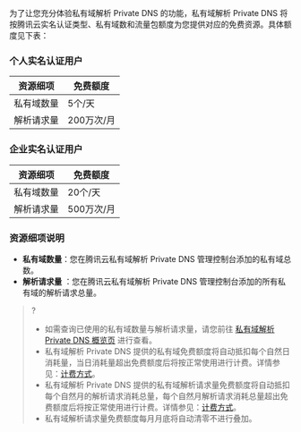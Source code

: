 为了让您充分体验私有域解析 Private DNS 的功能，私有域解析 Private DNS 将按腾讯云实名认证类型、私有域数和流量包额度为您提供对应的免费资源。具体额度见下表：

### 个人实名认证用户
| **资源细项** | 免费额度      |
| ------------ | ------------- |
| 私有域数量   |   5个/天  |
| 解析请求量       | 200万次/月|

### 企业实名认证用户

| **资源细项** | 免费额度     |
| ------------ | ------------- |
| 私有域数量   |   20个/天 |
| 解析请求量       | 500万次/月|

### 资源细项说明
- **私有域数量**：您在腾讯云私有域解析 Private DNS 管理控制台添加的私有域总数。
- **解析请求量** ：您在腾讯云私有域解析 Private DNS 管理控制台添加的所有私有域的解析请求总量。

>?
>- 如需查询已使用的私有域数量与解析请求量，请您前往 [私有域解析 Private DNS 概览页](https://console.cloud.tencent.com/privatedns) 进行查看。
>- 私有域解析 Private DNS 提供的私有域免费额度将自动抵扣每个自然日消耗量，当日消耗量超出免费额度后将按正常使用进行计费。详情参见：[计费方式](https://cloud.tencent.com/document/product/1338/50523#.E8.AE.A1.E8.B4.B9.E6.96.B9.E5.BC.8F)。
>- 私有域解析 Private DNS 提供的私有域解析请求量免费额度将自动抵扣每个自然月的解析请求消耗总量，每个自然月解析请求消耗总量超出免费额度后将按正常使用进行计费。详情参见：[计费方式](https://cloud.tencent.com/document/product/1338/50523#.E8.AE.A1.E8.B4.B9.E6.96.B9.E5.BC.8F)。
>- 私有域解析请求量免费额度每月月底将自动清零不进行叠加。





